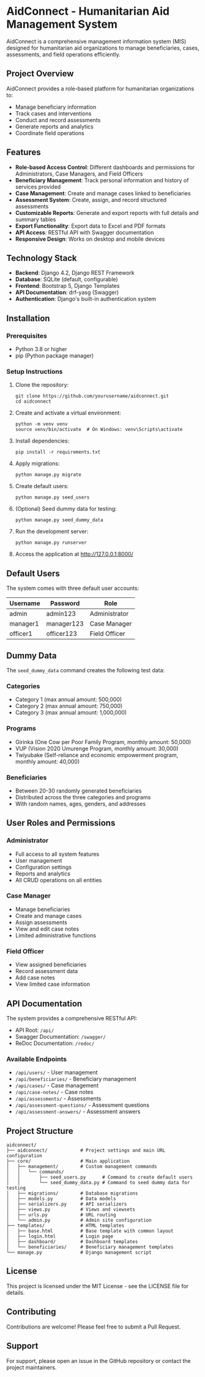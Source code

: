 # AidConnect - Humanitarian Aid Management System

AidConnect is a comprehensive management information system (MIS) designed for humanitarian aid organizations to manage beneficiaries, cases, assessments, and field operations efficiently.

## Project Overview

AidConnect provides a role-based platform for humanitarian organizations to:
- Manage beneficiary information
- Track cases and interventions
- Conduct and record assessments
- Generate reports and analytics
- Coordinate field operations

## Features

- **Role-based Access Control**: Different dashboards and permissions for Administrators, Case Managers, and Field Officers
- **Beneficiary Management**: Track personal information and history of services provided
- **Case Management**: Create and manage cases linked to beneficiaries
- **Assessment System**: Create, assign, and record structured assessments
- **Customizable Reports**: Generate and export reports with full details and summary tables
- **Export Functionality**: Export data to Excel and PDF formats
- **API Access**: RESTful API with Swagger documentation
- **Responsive Design**: Works on desktop and mobile devices

## Technology Stack

- **Backend**: Django 4.2, Django REST Framework
- **Database**: SQLite (default, configurable)
- **Frontend**: Bootstrap 5, Django Templates
- **API Documentation**: drf-yasg (Swagger)
- **Authentication**: Django's built-in authentication system

## Installation

### Prerequisites
- Python 3.8 or higher
- pip (Python package manager)

### Setup Instructions

1. Clone the repository:
   ```
   git clone https://github.com/yourusername/aidconnect.git
   cd aidconnect
   ```

2. Create and activate a virtual environment:
   ```
   python -m venv venv
   source venv/bin/activate  # On Windows: venv\Scripts\activate
   ```

3. Install dependencies:
   ```
   pip install -r requirements.txt
   ```

4. Apply migrations:
   ```
   python manage.py migrate
   ```

5. Create default users:
   ```
   python manage.py seed_users
   ```

6. (Optional) Seed dummy data for testing:
   ```
   python manage.py seed_dummy_data
   ```

7. Run the development server:
   ```
   python manage.py runserver
   ```

8. Access the application at http://127.0.0.1:8000/

## Default Users

The system comes with three default user accounts:

| Username | Password | Role |
|----------|----------|------|
| admin | admin123 | Administrator |
| manager1 | manager123 | Case Manager |
| officer1 | officer123 | Field Officer |

## Dummy Data

The `seed_dummy_data` command creates the following test data:

### Categories
- Category 1 (max annual amount: 500,000)
- Category 2 (max annual amount: 750,000)
- Category 3 (max annual amount: 1,000,000)

### Programs
- Girinka (One Cow per Poor Family Program, monthly amount: 50,000)
- VUP (Vision 2020 Umurenge Program, monthly amount: 30,000)
- Twiyubake (Self-reliance and economic empowerment program, monthly amount: 40,000)

### Beneficiaries
- Between 20-30 randomly generated beneficiaries
- Distributed across the three categories and programs
- With random names, ages, genders, and addresses

## User Roles and Permissions

### Administrator
- Full access to all system features
- User management
- Configuration settings
- Reports and analytics
- All CRUD operations on all entities

### Case Manager
- Manage beneficiaries
- Create and manage cases
- Assign assessments
- View and edit case notes
- Limited administrative functions

### Field Officer
- View assigned beneficiaries
- Record assessment data
- Add case notes
- View limited case information

## API Documentation

The system provides a comprehensive RESTful API:

- API Root: `/api/`
- Swagger Documentation: `/swagger/`
- ReDoc Documentation: `/redoc/`

### Available Endpoints

- `/api/users/` - User management
- `/api/beneficiaries/` - Beneficiary management
- `/api/cases/` - Case management
- `/api/case-notes/` - Case notes
- `/api/assessments/` - Assessments
- `/api/assessment-questions/` - Assessment questions
- `/api/assessment-answers/` - Assessment answers

## Project Structure

```
aidconnect/
├── aidconnect/            # Project settings and main URL configuration
├── core/                  # Main application
│   ├── management/        # Custom management commands
│   │   └── commands/      
│   │       ├── seed_users.py      # Command to create default users
│   │       └── seed_dummy_data.py # Command to seed dummy data for testing
│   ├── migrations/        # Database migrations
│   ├── models.py          # Data models
│   ├── serializers.py     # API serializers
│   ├── views.py           # Views and viewsets
│   ├── urls.py            # URL routing
│   └── admin.py           # Admin site configuration
├── templates/             # HTML templates
│   ├── base.html          # Base template with common layout
│   ├── login.html         # Login page
│   ├── dashboard/         # Dashboard templates
│   └── beneficiaries/     # Beneficiary management templates
└── manage.py              # Django management script
```

## License

This project is licensed under the MIT License - see the LICENSE file for details.

## Contributing

Contributions are welcome! Please feel free to submit a Pull Request.

## Support

For support, please open an issue in the GitHub repository or contact the project maintainers.
